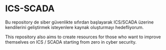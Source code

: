 # ICS-SCADA
Bu repository de siber güvenlikte sıfırdan başlayarak ICS/SCADA üzerine kendilerini geliştirmek isteyenlere kaynak oluşturmayı hedefliyorum.

This repository also aims to create resources for those who want to improve themselves on ICS / SCADA starting from zero in cyber security.
